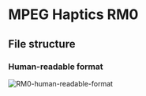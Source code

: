 # MPEG Haptics RM0

## File structure

### Human-readable format

![RM0-human-readable-format](http://www.plantuml.com/plantuml/proxy?cache=no&src=https://raw.githubusercontent.com/Interhaptics/MPEG_Haptics_RM0/master/RM0HumanReadableFormat.puml?token=AUVXRVUSMS2ZKYZ4ZRWMOJDBNVYHI)
